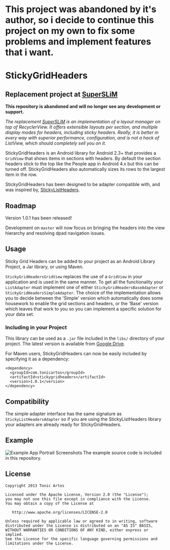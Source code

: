 # This project was abandoned by it's author, so i decide to continue this project on my own to fix some problems and implement features that i want.

# StickyGridHeaders
## Replacement project at [SuperSLiM](https://github.com/TonicArtos/SuperSLiM)
**This repository is abandoned and will no longer see any development or support.**

*The replacement [SuperSLiM](https://github.com/TonicArtos/SuperSLiM) is an implementation of a layout manager on top of RecyclerView. It offers extensible layouts per section, and multiple display modes for headers, including sticky headers. Really, it is better in every way with superior performance, configuration, and is not a hack of ListView, which should completely sell you on it.*

StickyGridHeaders is an Android library for Android 2.3+ that provides a `GridView` that shows
items in sections with headers. By default the section headers stick to the top
like the People app in Android 4.x but this can be turned off.
StickyGridHeaders also automatically sizes its rows to the largest item in the
row.

StickyGridHeaders has been designed to be adapter compatible with, and was
inspired by, [StickyListHeaders](http://github.com/emilsjolander/StickyListHeaders).

## Roadmap

Version 1.0.1 has been released!

Development on `master` will now focus on bringing the headers into the view hierarchy
and resolving dpad navigation issues.

## Usage

Sticky Grid Headers can be added to your project as an Android Library
Project, a Jar library, or using Maven.

`StickyGridHeadersGridView` replaces the use of a `GridView` in your
application and is used in the same manner. To get all the functionality your
`ListAdapter` must implement one of either `StickyGridHeadersBaseAdapter` or
`StickyGridHeadersSimpleAdapter`. The choice of the implementation allows you
to decide between the 'Simple' version which automatically does some housework
to enable the grid sections and headers, or the 'Base' version which leaves
that work to you so you can implement a specific solution for your data set.

### Including in your Project

This library can be used as a `.jar` file included in the `libs/` directory of your
project. The latest version is available from
[Google Drive](https://docs.google.com/file/d/0B5I7vIqOHIjZQW9rcFFRdWtwYk0/edit?usp=sharing).

For Maven users, StickyGridHeaders can now be easily included by specifying it as
a dependency:

```
<dependency>
  <groupId>com.tonicartos</groupId>
  <artifactId>stickygridheaders</artifactId>
  <version>1.0.1</version>
</dependency>
```

## Compatibility

The simple adapter interface has the same signature as
`StickyListHeadersAdapter` so if you are using the StickyListHeaders library
your adapters are already ready for StickyGridHeaders.


## Example
![Example App Portrait Screenshots](http://4.bp.blogspot.com/-S_BbhWX6wTY/UQpW0cwUGEI/AAAAAAAAGvU/zzJXj-PcVbY/s1600/screen-landscape-smaller.png)
The example source code is included in this repository.


## License
```
Copyright 2013 Tonic Artos

Licensed under the Apache License, Version 2.0 (the "License");
you may not use this file except in compliance with the License.
You may obtain a copy of the License at

   http://www.apache.org/licenses/LICENSE-2.0

Unless required by applicable law or agreed to in writing, software
distributed under the License is distributed on an "AS IS" BASIS,
WITHOUT WARRANTIES OR CONDITIONS OF ANY KIND, either express or implied.
See the License for the specific language governing permissions and
limitations under the License.
```
